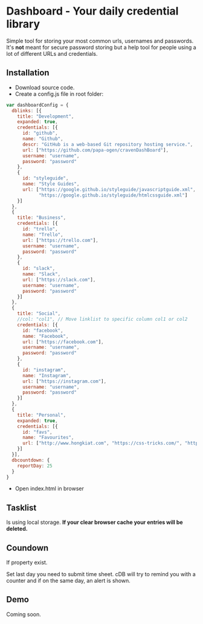 # Dashboard - Your daily credential library
Simple tool for storing your most common urls, usernames and passwords. It's **not** meant for secure password storing but a help tool for people using a lot of different URLs and credentials.

## Installation
* Download source code.
* Create a config.js file in root folder:
```javascript
var dashboardConfig = {
  dblinks: [{
    title: "Development",
    expanded: true,
    credentials: [{
      id: "github",
      name: "Github",
      descr: "GitHub is a web-based Git repository hosting service.",
      url: ["https://github.com/papa-ogen/cravenDashBoard"],
      username: "username",
      password: "password"
    },
    {
      id: "styleguide",
      name: "Style Guides",
      url: ["https://google.github.io/styleguide/javascriptguide.xml", 
            "https://google.github.io/styleguide/htmlcssguide.xml"]
    }]
  },
  {
    title: "Business",
    credentials: [{
      id: "trello",
      name: "Trello",
      url: ["https://trello.com"],
      username: "username",
      password: "password"
    },
    {
      id: "slack",
      name: "Slack",
      url: ["https://slack.com"],
      username: "username",
      password: "password"
    }]
  },
  {
    title: "Social",
    //col: "col1", // Move linklist to specific column col1 or col2 
    credentials: [{
      id: "facebook",
      name: "Facebook",
      url: ["https://facebook.com"],
      username: "username",
      password: "password"
    },
    {
      id: "instagram",
      name: "Instagram",
      url: ["https://instagram.com"],
      username: "username",
      password: "password"
    }]
  },
  {
    title: "Personal",
    expanded: true,
    credentials: [{
      id: "favs",
      name: "Favourites",
      url: ["http://www.hongkiat.com", "https://css-tricks.com/", "http://9gag.com/"]
    }]
  }],
  dbcountdown: {
    reportDay: 25
  }
}
  ```
* Open index.html in browser

## Tasklist
Is using local storage. **If your clear browser cache your entries will be deleted.**

## Coundown
If property exist.

Set last day you need to submit time sheet. cDB will try to remind you with a counter and if on the same day, an alert is shown.

## Demo
Coming soon.